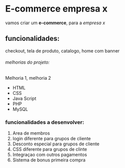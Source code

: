 # E-commerce empresa x

vamos criar um **e-commerce**, para a *empresa x*

## funcionalidades:

checkout, tela de produto, catalogo, home com banner

###### melhorias do projeto:

Melhoria 1, melhoria 2

* HTML
* CSS
* Java Script
* PHP
* MySQL

### funcionalidades a desenvolver:

1. Area de membros
  1. login diferente para grupos de cliente
  2. Desconto especial para grupos de cliente
  3. CSS diferente para grupos de clinte
2. Integraçao com outros pagamentos 
3. Sistema de bonus primeira compra 

